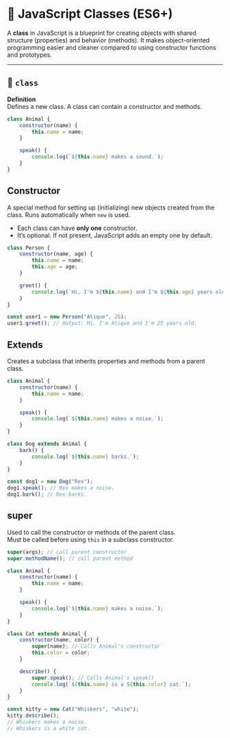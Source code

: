 # 🧠 JavaScript Classes (ES6+)

A **class** in JavaScript is a blueprint for creating objects with shared structure (properties) and behavior (methods). It makes object-oriented programming easier and cleaner compared to using constructor functions and prototypes.

---

## 🔹 `class`

**Definition**  
Defines a new class. A class can contain a constructor and methods.

```js
class Animal {
    constructor(name) {
        this.name = name;
    }

    speak() {
        console.log(`${this.name} makes a sound.`);
    }
}
```

## Constructor

A special method for setting up (initializing) new objects created from the class. Runs automatically when `new` is used.

-   Each class can have **only one** constructor.
-   It’s optional. If not present, JavaScript adds an empty one by default.

```js
class Person {
    constructor(name, age) {
        this.name = name;
        this.age = age;
    }

    greet() {
        console.log(`Hi, I'm ${this.name} and I'm ${this.age} years old.`);
    }
}

const user1 = new Person("Atique", 25);
user1.greet(); // Output: Hi, I'm Atique and I'm 25 years old.
```

## Extends

Creates a subclass that inherits properties and methods from a parent class.

```js
class Animal {
    constructor(name) {
        this.name = name;
    }

    speak() {
        console.log(`${this.name} makes a noise.`);
    }
}

class Dog extends Animal {
    bark() {
        console.log(`${this.name} barks.`);
    }
}

const dog1 = new Dog("Rex");
dog1.speak(); // Rex makes a noise.
dog1.bark(); // Rex barks.
```

## super

Used to call the constructor or methods of the parent class.  
Must be called before using `this` in a subclass constructor.

```js
super(args); // call parent constructor
super.methodName(); // call parent method
```

```js
class Animal {
    constructor(name) {
        this.name = name;
    }

    speak() {
        console.log(`${this.name} makes a noise.`);
    }
}

class Cat extends Animal {
    constructor(name, color) {
        super(name); // Calls Animal's constructor
        this.color = color;
    }

    describe() {
        super.speak(); // Calls Animal's speak()
        console.log(`${this.name} is a ${this.color} cat.`);
    }
}

const kitty = new Cat("Whiskers", "white");
kitty.describe();
// Whiskers makes a noise.
// Whiskers is a white cat.
```
